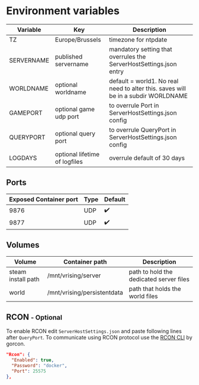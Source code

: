 # Environment variables

| Variable   | Key                           | Description                                                                       |
| ---------- | ----------------------------- | --------------------------------------------------------------------------------- |
| TZ         | Europe/Brussels               | timezone for ntpdate                                                              |
| SERVERNAME | published servername          | mandatory setting that overrules the ServerHostSettings.json entry                |
| WORLDNAME  | optional worldname            | default = world1. No real need to alter this. saves will be in a subdir WORLDNAME |
| GAMEPORT   | optional game udp port        | to overrule Port in ServerHostSettings.json config                                |
| QUERYPORT  | optional query port           | to overrule QueryPort in ServerHostSettings.json config                           |
| LOGDAYS    | optional lifetime of logfiles | overrule default of 30 days                                                       |

## Ports

| Exposed Container port | Type | Default |
| ---------------------- | ---- | ------- |
| 9876                   | UDP  | ✔️      |
| 9877                   | UDP  | ✔️      |

## Volumes

| Volume             | Container path              | Description                             |
| ------------------ | --------------------------- | --------------------------------------- |
| steam install path | /mnt/vrising/server         | path to hold the dedicated server files |
| world              | /mnt/vrising/persistentdata | path that holds the world files         |

## RCON <small>- Optional</small>

To enable RCON edit `ServerHostSettings.json` and paste following lines after `QueryPort`. To communicate using RCON protocol use the [RCON CLI](https://github.com/gorcon/rcon-cli) by gorcon.

```json
"Rcon": {
  "Enabled": true,
  "Password": "docker",
  "Port": 25575
},
```
